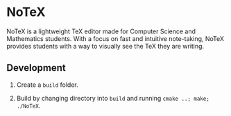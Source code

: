 # NoTeX
NoTeX is a lightweight TeX editor made for Computer Science and Mathematics students. With a focus on fast and intuitive note-taking, NoTeX provides students with a way to visually see the TeX they are writing.


## Development
1. Create a `build` folder.

2. Build by changing directory into `build` and running `cmake ..; make; ./NoTeX`.


